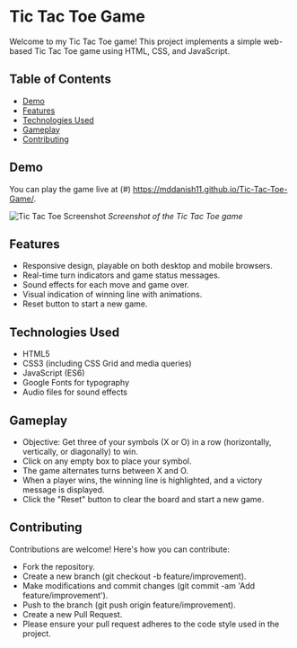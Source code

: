 # Tic Tac Toe Game

Welcome to my Tic Tac Toe game! This project implements a simple web-based Tic Tac Toe game using HTML, CSS, and JavaScript.

## Table of Contents

- [Demo](#demo)
- [Features](#features)
- [Technologies Used](#technologies-used)
- [Gameplay](#gameplay)
- [Contributing](#contributing)

## Demo

You can play the game live at (#)  https://mddanish11.github.io/Tic-Tac-Toe-Game/.

![Tic Tac Toe Screenshot](screenshot.png)
*Screenshot of the Tic Tac Toe game*

## Features

- Responsive design, playable on both desktop and mobile browsers.
- Real-time turn indicators and game status messages.
- Sound effects for each move and game over.
- Visual indication of winning line with animations.
- Reset button to start a new game.

## Technologies Used

- HTML5
- CSS3 (including CSS Grid and media queries)
- JavaScript (ES6)
- Google Fonts for typography
- Audio files for sound effects

## Gameplay

- Objective: Get three of your symbols (X or O) in a row (horizontally, vertically, or diagonally) to win.
- Click on any empty box to place your symbol.
- The game alternates turns between X and O.
- When a player wins, the winning line is highlighted, and a victory message is displayed.
- Click the "Reset" button to clear the board and start a new game.

## Contributing
  Contributions are welcome! Here's how you can contribute:

- Fork the repository.
- Create a new branch (git checkout -b feature/improvement).
- Make modifications and commit changes (git commit -am 'Add feature/improvement').
- Push to the branch (git push origin feature/improvement).
- Create a new Pull Request.
- Please ensure your pull request adheres to the code style used in the project.
